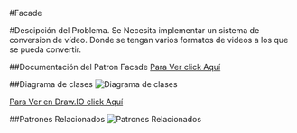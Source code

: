 #Facade

#Descipción del Problema.
Se Necesita implementar un sistema de conversion de vídeo.
Donde se tengan varios formatos de videos a los que se pueda convertir.


##Documentación del Patron Facade
[Para Ver click Aquí](https://drive.google.com/open?id=15Nqmf-p9cwHJnJIUmouQl9cxk_4FQs68sZw1i3fcX7E)

##Diagrama de clases
![Diagrama de clases](https://lh3.googleusercontent.com/d/1D_XU96Fcn-IQd7ogxvb0aWCrcKIi8zUB)

[Para Ver en Draw.IO click Aquí](https://drive.google.com/file/d/1D_XU96Fcn-IQd7ogxvb0aWCrcKIi8zUB/view?usp=sharing)



##Patrones Relacionados
![Patrones Relacionados](https://lh3.googleusercontent.com/d/1LlVHb7RT6uf_gNXb1t7Z7qwrd5Vr36kx)